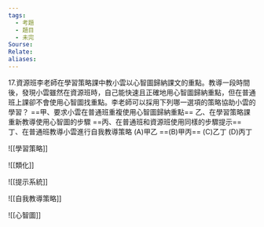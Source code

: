```yaml
---
tags:
  - 考題
  - 題目
  - 未完
Sourse:
Relate: 
aliases:
---
```

17.資源班李老師在學習策略課中教小雲以心智圖歸納課文的重點。教導一段時間後，發現小雲雖然在資源班時，自己能快速且正確地用心智圖歸納重點，但在普通班上課卻不會使用心智圖找重點。李老師可以採用下列哪一選項的策略協助小雲的學習？
==甲、要求小雲在普通班重複使用心智圖歸納重點==
乙、在學習策略課重新教導使用心智圖的步驟
==丙、在普通班和資源班使用同樣的步驟提示==
丁、在普通班教導小雲進行自我教導策略
(A)甲乙 ==(B)甲丙== (C)乙丁 (D)丙丁

![[學習策略]]

![[類化]]

![[提示系統]]

![[自我教導策略]]

![[心智圖]]

